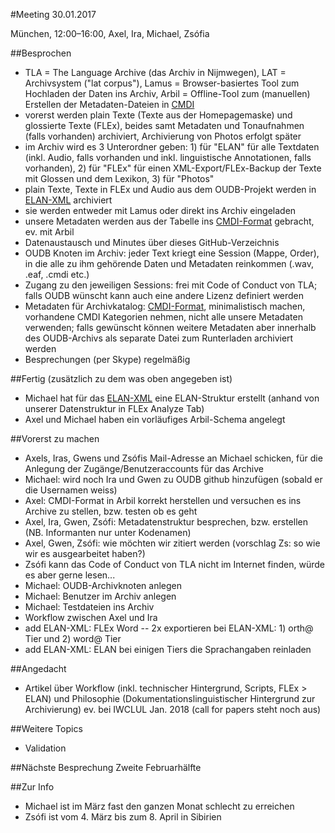 #Meeting 30.01.2017

München, 12:00–16:00, Axel, Ira, Michael, Zsófia

##Besprochen
* TLA = The Language Archive (das Archiv in Nijmwegen), LAT = Archivsystem ("lat corpus"), Lamus = Browser-basiertes Tool zum Hochladen der Daten ins Archiv, Arbil = Offline-Tool zum (manuellen) Erstellen der Metadaten-Dateien in [CMDI](https://github.com/langdoc/OUDB/blob/master/CMDI.md) 
* vorerst werden plain Texte (Texte aus der Homepagemaske) und glossierte Texte (FLEx), beides samt Metadaten und Tonaufnahmen (falls vorhanden) archiviert, Archivierung von Photos erfolgt später
* im Archiv wird es 3 Unterordner geben: 1) für "ELAN" für alle Textdaten (inkl. Audio, falls vorhanden und inkl. linguistische Annotationen, falls vorhanden), 2) für "FLEx" für einen XML-Export/FLEx-Backup der Texte mit Glossen und dem Lexikon, 3) für  "Photos"
* plain Texte, Texte in FLEx und Audio aus dem OUDB-Projekt werden in [ELAN-XML](https://github.com/langdoc/OUDB/blob/master/ELAN.md) archiviert
* sie werden entweder mit Lamus oder direkt ins Archiv eingeladen
* unsere Metadaten werden aus der Tabelle ins [CMDI-Format](https://github.com/langdoc/OUDB/blob/master/CMDI.md) gebracht, ev. mit Arbil
* Datenaustausch und Minutes über dieses GitHub-Verzeichnis
* OUDB Knoten im Archiv: jeder Text kriegt eine Session (Mappe, Order), in die alle zu ihm gehörende Daten und Metadaten reinkommen (.wav, .eaf, .cmdi etc.)
* Zugang zu den jeweiligen Sessions: frei mit Code of Conduct von TLA; falls OUDB wünscht kann auch eine andere Lizenz definiert werden
* Metadaten für Archivkatalog: [CMDI-Format](https://github.com/langdoc/OUDB/blob/master/CMDI.md), minimalistisch machen, vorhandene CMDI Kategorien nehmen, nicht alle unsere Metadaten verwenden; falls gewünscht können weitere Metadaten aber innerhalb des OUDB-Archivs als separate Datei zum Runterladen archiviert werden
* Besprechungen (per Skype) regelmäßig

##Fertig (zusätzlich zu dem was oben angegeben ist)
* Michael hat für das [ELAN-XML](https://github.com/langdoc/OUDB/blob/master/ELAN.md) eine ELAN-Struktur erstellt (anhand von unserer Datenstruktur in FLEx Analyze Tab)
* Axel und Michael haben ein vorläufiges Arbil-Schema angelegt

##Vorerst zu machen
* Axels, Iras, Gwens und Zsófis Mail-Adresse an Michael schicken, für die Anlegung der Zugänge/Benutzeraccounts für das Archive
* Michael: wird noch Ira und Gwen zu OUDB github hinzufügen (sobald er die Usernamen weiss)
* Axel: CMDI-Format in Arbil korrekt herstellen und versuchen es ins Archive zu stellen, bzw. testen ob es geht
* Axel, Ira, Gwen, Zsófi: Metadatenstruktur besprechen, bzw. erstellen (NB. Informanten nur unter Kodenamen)
* Axel, Gwen, Zsófi: wie möchten wir zitiert werden (vorschlag Zs: so wie wir es ausgearbeitet haben?)
* Zsófi kann das Code of Conduct von TLA nicht im Internet finden, würde es aber gerne lesen...
* Michael: OUDB-Archivknoten anlegen
* Michael: Benutzer im Archiv anlegen
* Michael: Testdateien ins Archiv
* Workflow zwischen Axel und Ira
* add ELAN-XML: FLEx Word -- 2x exportieren bei ELAN-XML: 1) orth@ Tier und 2) word@ Tier
* add ELAN-XML: ELAN bei einigen Tiers die Sprachangaben reinladen

##Angedacht
* Artikel über Workflow (inkl. technischer Hintergrund, Scripts, FLEx > ELAN) und Philosophie (Dokumentationslinguistischer Hintergrund zur Archivierung) ev. bei IWCLUL Jan. 2018 (call for papers steht noch aus)

##Weitere Topics
* Validation

##Nächste Besprechung
Zweite Februarhälfte

##Zur Info
* Michael ist im März fast den ganzen Monat schlecht zu erreichen
* Zsófi ist vom 4. März bis zum 8. April in Sibirien

